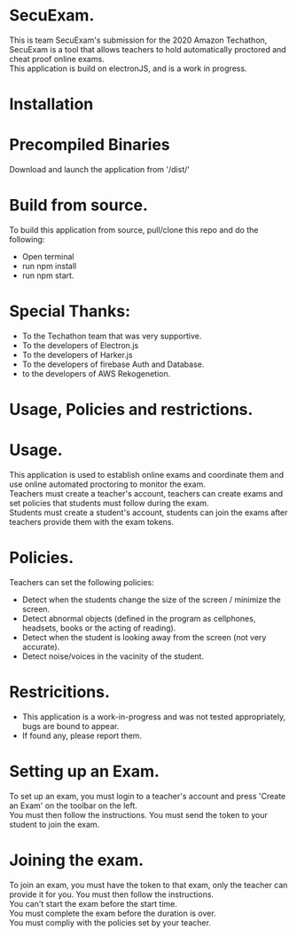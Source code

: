 # SecuExam.
This is team SecuExam's submission for the 2020 Amazon Techathon, SecuExam is a tool that allows teachers to hold automatically proctored and cheat proof online exams.  
This application is build on electronJS, and is a work in progress.

# Installation  

# Precompiled Binaries
Download and launch the application from '/dist/'

# Build from source.  
To build this application from source, pull/clone this repo and do the following:  
* Open terminal
* run npm install
* run npm start.

# Special Thanks:  
- To the Techathon team that was very supportive.  
- To the developers of Electron.js  
- To the developers of Harker.js
- To the developers of firebase Auth and Database.
- to the developers of AWS Rekogenetion.

# Usage, Policies and restrictions.  
# Usage.  
This application is used to establish online exams and coordinate them and use online automated proctoring to monitor the exam.  
Teachers must create a teacher's account, teachers can create exams and set policies that students must follow during the exam.  
Students must create a student's account, students can join the exams after teachers provide them with the exam tokens.  
# Policies.  
Teachers can set the following policies:  
* Detect when the students change the size of the screen / minimize the screen.  
* Detect abnormal objects (defined in the program as cellphones, headsets, books or the acting of reading).  
* Detect when the student is looking away from the screen (not very accurate).  
* Detect noise/voices in the vacinity of the student.  
# Restricitions.  
- This application is a work-in-progress and was not tested appropriately, bugs are bound to appear.
- If found any, please report them.  

# Setting up an Exam.
To set up an exam, you must login to a teacher's account and press 'Create an Exam' on the toolbar on the left.  
You must then follow the instructions.
You must send the token to your student to join the exam.  

# Joining the exam.  
To join an exam, you must have the token to that exam, only the teacher can provide it for you.
You must then follow the instructions.  
You can't start the exam before the start time.  
You must complete the exam before the duration is over.  
You must compliy with the policies set by your teacher.  





